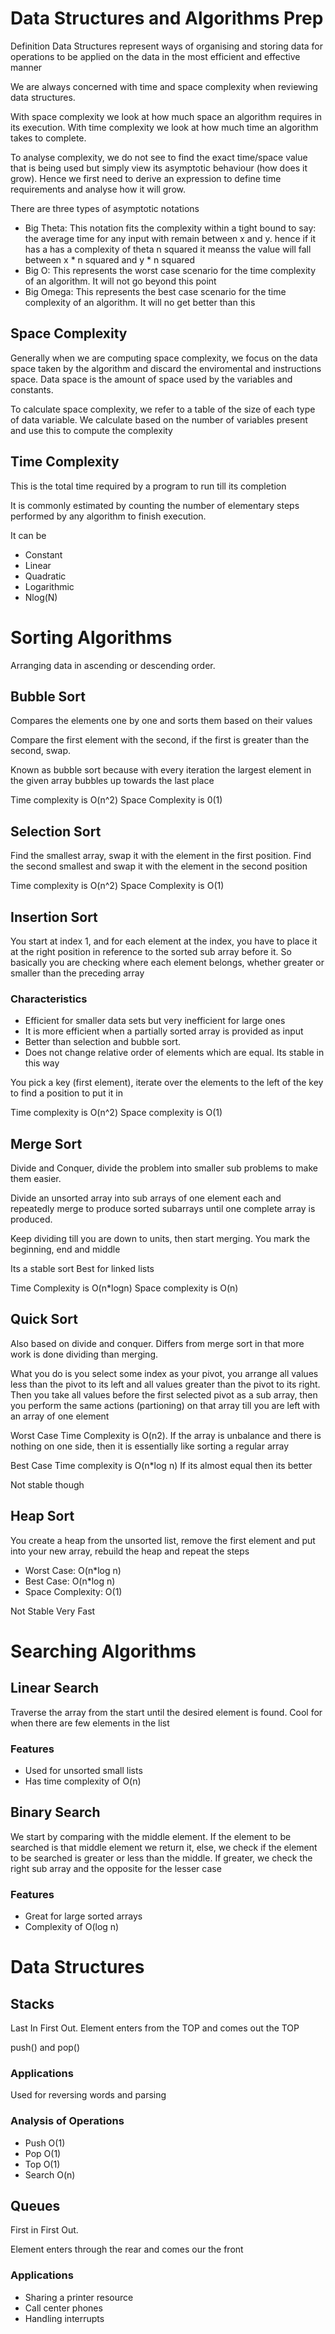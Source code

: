 # Data Structures and Algorithms Prep

Definition
Data Structures represent ways of organising and storing data for operations to be applied on the data in the most efficient and effective manner

We are always concerned with time and space complexity when reviewing data structures.

With space complexity we look at how much space an algorithm requires in its execution. With time complexity we look at how much time an algorithm takes to complete.

To analyse complexity, we do not see to find the exact time/space value that is being used but simply view its asymptotic behaviour (how does it grow). Hence we first need to derive an expression to define time requirements and analyse how it will grow.

There are three types of asymptotic notations
* Big Theta: This notation fits the complexity within a tight bound to say: the average time for any input with remain between x and y. hence if it has a has a complexity of theta n squared it meanss the value will fall between x * n squared and y *  n squared
* Big O: This represents the worst case scenario for the time complexity of an algorithm. It will not go beyond this point
* Big Omega: This represents the best case scenario for the time complexity of an algorithm. It will no get better than this

## Space Complexity
Generally when we are computing space complexity, we focus on the data space taken by the algorithm and discard the enviromental and instructions space. Data space is the amount of space used by the variables and constants. 

To calculate space complexity, we refer to a table of the size of each type of data variable.
We calculate based on the number of variables present and use this to compute the complexity

## Time Complexity
This is the total time required by a program to run till its completion

It is commonly estimated by counting the number of elementary steps performed by any algorithm to finish execution. 

It can be 
* Constant
* Linear
* Quadratic
* Logarithmic
* Nlog(N)

# Sorting Algorithms
Arranging data in ascending or descending order.

## Bubble Sort
Compares the elements one by one and sorts them based on their values

Compare the first element with the second, if the first is greater than the second, swap. 

Known as bubble sort because with every iteration the largest element in the given array bubbles up towards the last place

Time complexity is O(n^2)
Space Complexity  is 0(1)

## Selection Sort
Find the smallest array, swap it with the element in the first position. Find the second smallest and swap it with the element in the second position

Time complexity is O(n^2)
Space Complexity is O(1)

## Insertion Sort
You start at index 1, and for each element at the index, you have to place it at the right position in reference to the sorted sub array before it. So basically you are checking where each element belongs, whether greater or smaller than the preceding array

### Characteristics
* Efficient for smaller data sets but very inefficient for large ones
* It is more efficient when a partially sorted array is provided as input
* Better than selection and bubble sort. 
* Does not change relative order of elements which are equal. Its stable in this way

You pick a key (first element), iterate over the elements to the left of the key to find a position to put it in

Time complexity is O(n^2)
Space complexity is O(1)

## Merge Sort
Divide and Conquer, divide the problem into smaller sub problems to make them easier.

Divide an unsorted array into sub arrays of one element each and repeatedly merge to produce sorted subarrays until one complete array is produced.

Keep dividing till you are down to units, then start merging. You mark the beginning, end and middle

Its a stable sort
Best for linked lists

Time Complexity is O(n*logn)
Space complexity is O(n)

## Quick Sort
Also based on divide and conquer. Differs from merge sort in that more work is done dividing than merging.

What you do is you select some index as your pivot, you arrange all values less than the pivot to its left and all values greater than the pivot to its right. Then you take all values before the first selected pivot as a sub array, then you perform the same actions (partioning) on that array till you are left with an array of one element 

Worst Case Time Complexity is O(n2). If the array is unbalance and there is nothing on one side, then it is essentially like sorting a regular array

Best Case Time complexity is O(n*log n) If its almost equal then its better

Not stable though

## Heap Sort
You create a heap from the unsorted list, remove the first element and put into your new array, rebuild the heap and repeat the steps

* Worst Case: O(n*log n)
* Best Case: O(n*log n)
* Space Complexity: O(1)

Not Stable
Very Fast

# Searching Algorithms
## Linear Search
Traverse the array from the start until the desired element is found.  Cool for when there are few elements in the list

### Features
* Used for unsorted small lists
* Has time complexity of O(n)


## Binary Search
We start by comparing with the middle element. If the element to be searched is that middle element we return it, else, we check if the element to be searched is greater or less than the middle. If greater, we check the right sub array and the opposite for the lesser case

### Features
* Great for large sorted arrays
* Complexity of O(log n)

# Data Structures

## Stacks
Last In First Out. Element enters from the TOP and comes out the TOP

push() and pop()

### Applications
Used for reversing words and parsing

### Analysis of Operations
* Push O(1)
* Pop O(1)
* Top O(1)
* Search O(n)

## Queues
First in First Out.

Element enters through the rear and comes our the front

### Applications
* Sharing a printer resource
* Call center phones
* Handling interrupts

